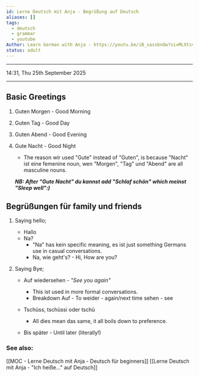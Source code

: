 ```yaml
---
id: Lerne Deutsch mit Anja - Begrüßung auf Deutsch
aliases: []
tags:
  - deutsch
  - grammar
  - youtube
Author: Learn German with Anja - https://youtu.be/iB_sassbnOw?si=MLXtsv9cmAw76OY4
status: adult
---
```

---

14:31, Thu 25th September 2025

---

## Basic Greetings

1. Guten Morgen - Good Morning
2. Guten Tag - Good Day
3. Guten Abend - Good Evening
4. Gute Nacht - Good Night
    - The reason wir used "Gute" instead of "Guten", is because "Nacht" ist eine
    femenine noun, wen "Morgen", "Tag" und "Abend" are all masculine nouns.
    
    ***NB: After "Gute Nacht" du kannst add "Schlaf schön" which meinst "Sleep
    well":)***

## Begrüßungen für family und friends

1. Saying hello;
    - Hallo
    - Na?
        - "Na" has kein specific meaning, es ist just something Germans use in
        casual conversations.
        - Na, wie geht's? - Hi, How are you?

2. Saying Bye;
    - Auf wiedersehen - *"See you again"*       
        - This ist used in more formal conversations.
        - Breakdown
            Auf - To
            weider - again/next time
            sehen - see

    - Tschüss, tschüssi oder tschü
        - All dies mean das same, it all boils down to preference.

    - Bis später - Until later (literally!)

### See also:

[[MOC - Lerne Deutsch mit Anja - Deutsch für beginners]]
[[Lerne Deutsch mit Anja - "Ich heiße..." auf Deutsch]]
